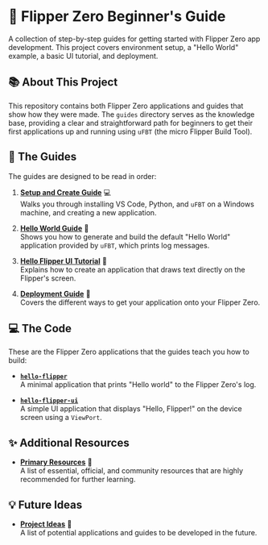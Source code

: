 # 🐬 Flipper Zero Beginner's Guide

A collection of step-by-step guides for getting started with Flipper Zero app development. This project covers environment setup, a "Hello World" example, a basic UI tutorial, and deployment.

## 📚 About This Project

This repository contains both Flipper Zero applications and guides that show how they were made. The `guides` directory serves as the knowledge base, providing a clear and straightforward path for beginners to get their first applications up and running using `uFBT` (the micro Flipper Build Tool).

## 📖 The Guides

The guides are designed to be read in order:

1.  **[Setup and Create Guide](guides/setup_and_create_guide.md)** 💻  
Walks you through installing VS Code, Python, and `uFBT` on a Windows machine, and creating a new application.

2.  **[Hello World Guide](guides/flipper_hello_world_guide.md)** 👋  
Shows you how to generate and build the default "Hello World" application provided by `uFBT`, which prints log messages.

3.  **[Hello Flipper UI Tutorial](guides/hello_flipper_ui_tutorial.md)** 🎨  
Explains how to create an application that draws text directly on the Flipper's screen.

4.  **[Deployment Guide](guides/deployment_guide.md)** 🚀  
Covers the different ways to get your application onto your Flipper Zero.

## 💻 The Code

These are the Flipper Zero applications that the guides teach you how to build:

*   **[`hello-flipper`](src/hello-flipper/)**  
A minimal application that prints "Hello world" to the Flipper Zero's log.

*   **[`hello-flipper-ui`](src/hello-flipper-ui/)**  
A simple UI application that displays "Hello, Flipper!" on the device screen using a `ViewPort`.

## ✨ Additional Resources

*   **[Primary Resources](guides/resources.md)** 🔗  
A list of essential, official, and community resources that are highly recommended for further learning.

## 💡 Future Ideas

*   **[Project Ideas](IDEAS.md)** 🧠  
A list of potential applications and guides to be developed in the future.